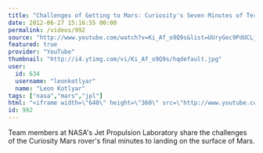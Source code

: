 ```yaml
---
title: "Challenges of Getting to Mars: Curiosity's Seven Minutes of Terror"
date: 2012-06-27 15:16:55 00:00
permalink: /videos/992
source: "http://www.youtube.com/watch?v=Ki_Af_o9Q9s&list=UUryGec9PdUCLjpJW2mgCuLw&index=1&feature=plcp"
featured: true
provider: "YouTube"
thumbnail: "http://i4.ytimg.com/vi/Ki_Af_o9Q9s/hqdefault.jpg"
user:
  id: 634
  username: "leonkotlyar"
  name: "Leon Kotlyar"
tags: ["nasa","mars","jpl"]
html: "<iframe width=\"640\" height=\"360\" src=\"http://www.youtube.com/embed/Ki_Af_o9Q9s?wmode=transparent&fs=1&feature=oembed\" frameborder=\"0\" allowfullscreen></iframe>"
id: 992
---
```


Team members at NASA's Jet Propulsion Laboratory share the challenges of the Curiosity Mars rover's final minutes to landing on the surface of Mars.